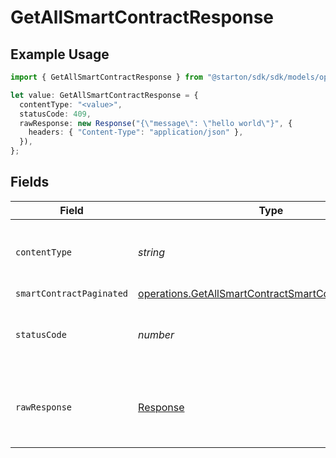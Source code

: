 # GetAllSmartContractResponse

## Example Usage

```typescript
import { GetAllSmartContractResponse } from "@starton/sdk/sdk/models/operations";

let value: GetAllSmartContractResponse = {
  contentType: "<value>",
  statusCode: 409,
  rawResponse: new Response("{\"message\": \"hello world\"}", {
    headers: { "Content-Type": "application/json" },
  }),
};
```

## Fields

| Field                                                                                                                               | Type                                                                                                                                | Required                                                                                                                            | Description                                                                                                                         |
| ----------------------------------------------------------------------------------------------------------------------------------- | ----------------------------------------------------------------------------------------------------------------------------------- | ----------------------------------------------------------------------------------------------------------------------------------- | ----------------------------------------------------------------------------------------------------------------------------------- |
| `contentType`                                                                                                                       | *string*                                                                                                                            | :heavy_check_mark:                                                                                                                  | HTTP response content type for this operation                                                                                       |
| `smartContractPaginated`                                                                                                            | [operations.GetAllSmartContractSmartContractPaginated](../../../sdk/models/operations/getallsmartcontractsmartcontractpaginated.md) | :heavy_minus_sign:                                                                                                                  | N/A                                                                                                                                 |
| `statusCode`                                                                                                                        | *number*                                                                                                                            | :heavy_check_mark:                                                                                                                  | HTTP response status code for this operation                                                                                        |
| `rawResponse`                                                                                                                       | [Response](https://developer.mozilla.org/en-US/docs/Web/API/Response)                                                               | :heavy_check_mark:                                                                                                                  | Raw HTTP response; suitable for custom response parsing                                                                             |